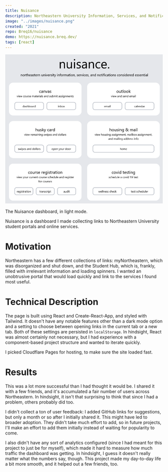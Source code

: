 ```yaml
---
title: Nuisance
description: Northeastern University Information, Services, and Notifications Considered Essential
image: "../images/nuisance.png"
created: "2021"
repo: Breq16/nuisance
demo: https://nuisance.breq.dev/
tags: [react]
---
```


![](../images/nuisance.png)

<Caption>The Nuisance dashboard, in light mode.</Caption>

Nuisance is a dashboard I made collecting links to Northeastern University student portals and online services.

# Motivation

Northeastern has a few different collections of links: myNortheastern, which was disorganized and shut down, and the Student Hub, which is, frankly, filled with irrelevant information and loading spinners. I wanted an unobtrusive portal that would load quickly and link to the services I found most useful.

# Technical Description

The page is built using React and Create-React-App, and styled with Tailwind. It doesn't have any notable features other than a dark mode option and a setting to choose between opening links in the current tab or a new tab. Both of these settings are persisted in `localStorage`. In hindsight, React was almost certainly not necessary, but I had experience with a component-based project structure and wanted to iterate quickly.

I picked Cloudflare Pages for hosting, to make sure the site loaded fast.

# Results

This was a lot more successful than I had thought it would be. I shared it with a few friends, and it's accumulated a fair number of users across Northeastern. In hindsight, it isn't that surprising to think that since I had a problem, others probably did too.

I didn't collect a ton of user feedback: I added GitHub links for suggestions, but only a month or so after I initially shared it. This might have led to broader adoption. They didn't take much effort to add, so in future projects, I'll make an effort to add them initially instead of waiting for popularity to come.

I also didn't have any sort of analytics configured (since I had meant for this project to just be for myself), which made it hard to measure how much traffic the dashboard was getting. In hindsight, I guess it doesn't really matter what the numbers say, though. This project made my day-to-day life a bit more smooth, and it helped out a few friends, too.
